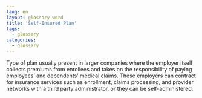 ```yaml
---
lang: en
layout: glossary-word
title: 'Self-Insured Plan'
tags:
  - glossary
categories:
  - glossary
---
```

Type of plan usually present in larger companies where the employer itself collects premiums from enrollees and takes on the responsibility of paying employees’ and dependents’ medical claims. These employers can contract for insurance services such as enrollment, claims processing, and provider networks with a third party administrator, or they can be self-administered.
